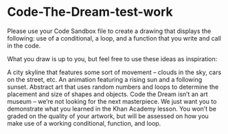 # Code-The-Dream-test-work
Please use your Code Sandbox file to create a drawing that displays the following: use of a conditional, a loop, and a function that you write and call in the code.

What you draw is up to you, but feel free to use these ideas as inspiration:

A city skyline that features some sort of movement –  clouds in the sky, cars on the street, etc.
An animation featuring a rising sun and a following sunset.
Abstract art that uses random numbers and loops to determine the placement and size of shapes and objects.
Code the Dream isn’t an art museum – we’re not looking for the next masterpiece. We just want you to demonstrate what you learned in the Khan Academy lesson. You won’t be graded on the quality of your artwork, but will be assessed on how you make use of a working conditional, function, and loop.

